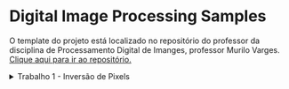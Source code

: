# Digital Image Processing Samples

O template do projeto está localizado no repositório do professor da disciplina de Processamento Digital de Imanges, professor Murilo Varges. [Clique aqui para ir ao repositório.](https://github.com/murilovarges/DigitalImageProcessingSamples)

<details><summary>Trabalho 1 - Inversão de Pixels</summary>

- Alterar o código fornecido como exemplo para inverter os valores dos pixels

- Exemplos de valores de pixels:

0 => 255

255 >= 0

10 => 245

245 => 10

*Não se esqueçam que os valores de tons de cinza não podem ser negativos.*

Enviar código e imagens geradas, rodar em pelo menos 4 imagens em tons de cinza.
</details>